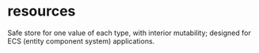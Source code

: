 # resources
Safe store for one value of each type, with interior mutability; designed for ECS (entity component system) applications.
